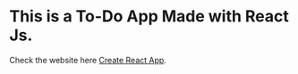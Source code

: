 # This is a To-Do App Made with React Js.

Check the website here [Create React App](https://github.com/facebook/create-react-app).

